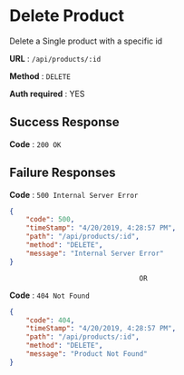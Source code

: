 # Delete Product 

Delete a Single product with a specific id

**URL** : `/api/products/:id`

**Method** : `DELETE`

**Auth required** : YES


## Success Response

**Code** : `200 OK`


## Failure Responses


**Code** : `500 Internal Server Error`

```json 
{
    "code": 500,
    "timeStamp": "4/20/2019, 4:28:57 PM",
    "path": "/api/products/:id",
    "method": "DELETE",
    "message": "Internal Server Error"
}
```

                                    OR 

**Code** : `404 Not Found`

```json 
{
    "code": 404,
    "timeStamp": "4/20/2019, 4:28:57 PM",
    "path": "/api/products/:id",
    "method": "DELETE",
    "message": "Product Not Found"
}
```

